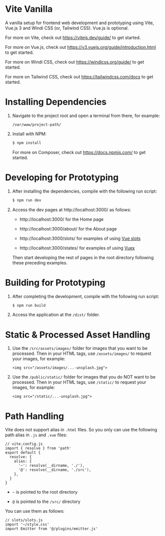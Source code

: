 # Vite Vanilla

A vanilla setup for frontend web development and prototyping using Vite, Vue.js 3 and Windi CSS (or, Tailwind CSS). Vue.js is optional.

For more on Vite, check out https://vitejs.dev/guide/ to get started. 

For more on Vue.js, check out https://v3.vuejs.org/guide/introduction.html to get started. 

For more on Windi CSS, check out https://windicss.org/guide/ to get started. 

For more on Tailwind CSS, check out https://tailwindcss.com/docs to get started. 

# Installing Dependencies

1. Navigate to the project root and open a terminal from there, for example:

    ```
    /var/www/project-path/
    ```

2. Install with NPM:

    ```bash
    $ npm install
    ```

    For more on Composer, check out https://docs.npmjs.com/ to get started. 

# Developing for Prototyping

1. After installing the dependencies, compile with the following run script:

    ```bash
    $ npm run dev
    ```

2. Access the dev pages at http://localhost:3000/ as follows:

    * http://localhost:3000/ for the Home page

    * http://localhost:3000/about/ for the About page

    * http://localhost:3000/slots/ for examples of using [Vue slots](https://v3.vuejs.org/guide/component-slots.html)

    * http://localhost:3000/states/ for examples of using [Vuex](https://v3.vuejs.org/guide/migration/introduction.html#vuex)

    Then start developing the rest of pages in the root directory following these preceding examples.

# Building for Prototyping

1. After completing the development, compile with the following run script:

    ```bash
    $ npm run build
    ```

2. Access the application at the `/dist/` folder.

# Static & Processed Asset Handling

1. Use the `/src/assets/images/` folder for images that you want to be processed. Then in your HTML tags, use `/assets/images/` to request your images, for example:
    
    ```
    <img src="/assets/images/...-unsplash.jpg">
    ```

2. Use the `/public/static/` folder for images that you do NOT want to be processed. Then in your HTML tags, use `/static/` to request your images, for example:

    ```
    <img src="/static/...-unsplash.jpg">
    ```

# Path Handling

Vite does not support alias in `.html` files. So you only can use the following path alias in `.js` and `.vue` files:

```
// vite.config.js
import { resolve } from 'path'
export default {
  resolve: {
    alias: {
      '~': resolve(__dirname, './'),
      '@': resolve(__dirname, './src'),
    },
  }
}
```

* `~` is pointed to the root directory

* `@` is pointed to the `/src/` directory

You can use them as follows:

```
// slots/slots.js
import '~/style.css'
import Emitter from '@/plugins/emitter.js'
```
